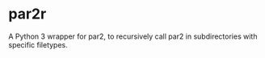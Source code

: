 par2r
=====

A Python 3 wrapper for par2, to recursively call par2 in subdirectories with specific filetypes.
